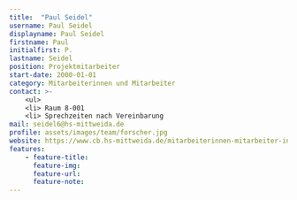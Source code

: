 ```yaml
---
title:  "Paul Seidel"
username: Paul Seidel
displayname: Paul Seidel
firstname: Paul
initialfirst: P.
lastname: Seidel
position: Projektmitarbeiter
start-date: 2000-01-01
category: Mitarbeiterinnen und Mitarbeiter
contact: >-
    <ul>
    <li> Raum 8-001
    <li> Sprechzeiten nach Vereinbarung
mail: seidel6@hs-mittweida.de
profile: assets/images/team/forscher.jpg
website: https://www.cb.hs-mittweida.de/mitarbeiterinnen-mitarbeiter-in-ihren-fachgruppen/seidel-paul/
features:
    - feature-title: 
      feature-img: 
      feature-url: 
      feature-note: 
---
```


